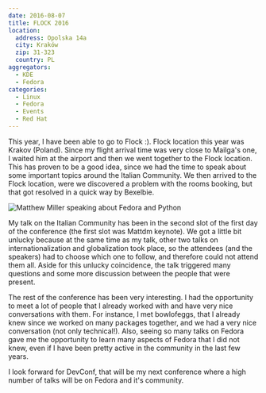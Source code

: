 ```yaml
---
date: 2016-08-07
title: FLOCK 2016
location:
  address: Opolska 14a
  city: Kraków
  zip: 31-323
  country: PL
aggregators:
  - KDE
  - Fedora
categories:
  - Linux
  - Fedora
  - Events
  - Red Hat
---
```


This year, I have been able to go to Flock :).
Flock location this year was Krakov (Poland).
Since my flight arrival time was very close to Mailga's one, I waited him at the airport and then we went together to the Flock location.
This has proven to be a good idea, since we had the time to speak about some important topics around the Italian Community.
We then arrived to the Flock location, were we discovered a problem with the rooms booking, but that got resolved in a quick way by Bexelbie.

![Matthew Miller speaking about Fedora and Python](/img/posts/2016_08_07_flock.jpg)

My talk on the Italian Community has been in the second slot of the first day of the conference (the first slot was Mattdm keynote).
We got a little bit unlucky because at the same time as my talk, other two talks on internationalization and globalization took place, so the attendees (and the speakers) had to choose which one to follow, and therefore could not attend them all.
Aside for this unlucky coincidence, the talk triggered many questions and some more discussion between the people that were present.

The rest of the conference has been very interesting.
I had the opportunity to meet a lot of people that I already worked with and have very nice conversations with them.
For instance, I met bowlofeggs, that I already knew since we worked on many packages together, and we had a very nice conversation (not only technical!).
Also, seeing so many talks on Fedora gave me the opportunity to learn many aspects of Fedora that I did not knew, even if I have been pretty active in the community in the last few years.

I look forward for DevConf, that will be my next conference where a high number of talks will be on Fedora and it's community.
